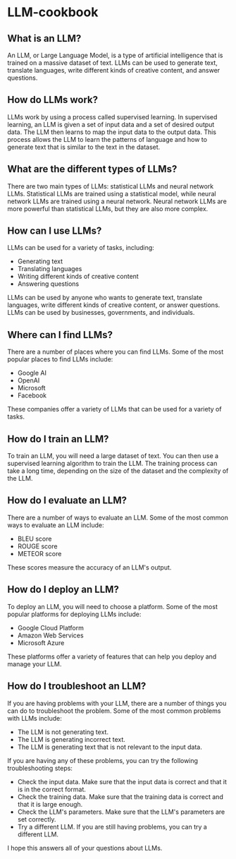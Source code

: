 # LLM-cookbook


## **What is an LLM?**

An LLM, or Large Language Model, is a type of artificial intelligence that is trained on a massive dataset of text. LLMs can be used to generate text, translate languages, write different kinds of creative content, and answer questions.

## **How do LLMs work?**

LLMs work by using a process called supervised learning. In supervised learning, an LLM is given a set of input data and a set of desired output data. The LLM then learns to map the input data to the output data. This process allows the LLM to learn the patterns of language and how to generate text that is similar to the text in the dataset.

## **What are the different types of LLMs?**

There are two main types of LLMs: statistical LLMs and neural network LLMs. Statistical LLMs are trained using a statistical model, while neural network LLMs are trained using a neural network. Neural network LLMs are more powerful than statistical LLMs, but they are also more complex.

## **How can I use LLMs?**

LLMs can be used for a variety of tasks, including:

* Generating text
* Translating languages
* Writing different kinds of creative content
* Answering questions

LLMs can be used by anyone who wants to generate text, translate languages, write different kinds of creative content, or answer questions. LLMs can be used by businesses, governments, and individuals.

## **Where can I find LLMs?**

There are a number of places where you can find LLMs. Some of the most popular places to find LLMs include:

* Google AI
* OpenAI
* Microsoft
* Facebook

These companies offer a variety of LLMs that can be used for a variety of tasks.

## **How do I train an LLM?**

To train an LLM, you will need a large dataset of text. You can then use a supervised learning algorithm to train the LLM. The training process can take a long time, depending on the size of the dataset and the complexity of the LLM.

## **How do I evaluate an LLM?**

There are a number of ways to evaluate an LLM. Some of the most common ways to evaluate an LLM include:

* BLEU score
* ROUGE score
* METEOR score

These scores measure the accuracy of an LLM's output.

## **How do I deploy an LLM?**

To deploy an LLM, you will need to choose a platform. Some of the most popular platforms for deploying LLMs include:

* Google Cloud Platform
* Amazon Web Services
* Microsoft Azure

These platforms offer a variety of features that can help you deploy and manage your LLM.

## **How do I troubleshoot an LLM?**

If you are having problems with your LLM, there are a number of things you can do to troubleshoot the problem. Some of the most common problems with LLMs include:

* The LLM is not generating text.
* The LLM is generating incorrect text.
* The LLM is generating text that is not relevant to the input data.

If you are having any of these problems, you can try the following troubleshooting steps:

* Check the input data. Make sure that the input data is correct and that it is in the correct format.
* Check the training data. Make sure that the training data is correct and that it is large enough.
* Check the LLM's parameters. Make sure that the LLM's parameters are set correctly.
* Try a different LLM. If you are still having problems, you can try a different LLM.

I hope this answers all of your questions about LLMs.
